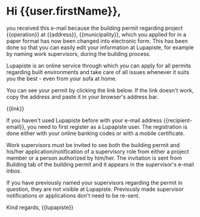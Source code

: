 # Hi {{user.firstName}},

you received this e-mail because the building permit regarding project {{operation}} at {{address}}, {{municipality}}, which you applied for in a paper format has now been changed into electronic form. This has been done so that you can easily edit your information at Lupapiste, for example by naming work supervisors, during the building process.

Lupapiste is an online service through which you can apply for all permits regarding built environments and take care of all issues whenever it suits you the best - even from your sofa at home.

You can see your permit by clicking the link below. If the link doesn't work, copy the address and paste it in your browser's address bar.

{{link}}

If you haven't used Lupapiste before with your e-mail address {{recipient-email}}, you need to first register as a Lupapiste user. The registration is done either with your online banking codes or with a mobile certificate.

Work supervisors must be invited to see both the building permit and his/her application/notification of a supervisory role from either a project member or a person authorized by him/her. The invitation is sent from Building tab of the building permit and it appears in the supervisor's e-mail inbox.

If you have previously named your supervisors regarding the permit in question, they are not visible at Lupapiste. Previously made supervisor notifications or applications don't need to be re-sent.


Kind regards,
{{lupapiste}}